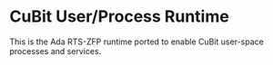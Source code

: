 # CuBit User/Process Runtime

This is the Ada RTS-ZFP runtime ported to enable CuBit user-space processes and
services.
